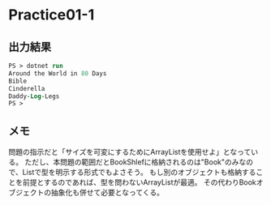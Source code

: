 # Practice01-1
## 出力結果
```ps
PS > dotnet run
Around the World in 80 Days
Bible
Cinderella
Daddy-Log-Legs
PS >
```

## メモ
問題の指示だと「サイズを可変にするためにArrayListを使用せよ」となっている。
ただし、本問題の範囲だとBookShlefに格納されるのは"Book"のみなので、Listで型を明示する形式でもよさそう。
もし別のオブジェクトも格納することを前提とするのであれば、型を問わないArrayListが最適。
その代わりBookオブジェクトの抽象化も併せて必要となってくる。
